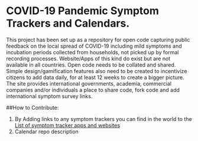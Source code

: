 # COVID-19 Pandemic Symptom Trackers and Calendars.

This project has been set up as a repository for open code capturing public feedback on the local spread of COVID-19 including mild symptoms and incubation periods collected from households, not picked up by formal recording processes. Website/Apps of this kind do exist but are not available in all countries. Open code needs to be collated and shared. Simple design/gamification features also need to be created to incentivize citizens to add data daily, for at least 12 weeks to create a bigger picture. The site provides international governments, academia, commercial companies and/or individuals a place to share code, fork code and add international symptom survey links.

##How to Contribute:
1. By Adding links to any symptom trackers you can find in the world to the [List of symptom tracker apps and websites](Symptom_tracker_apps_and_websites.md)
2. Calendar repo description
